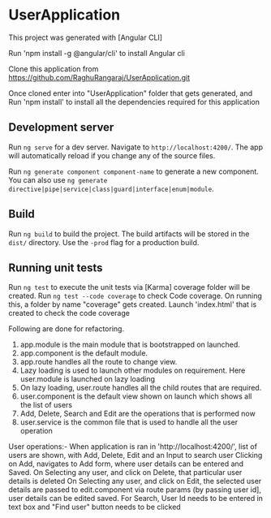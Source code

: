 # UserApplication
This project was generated with [Angular CLI]

Run 'npm install -g @angular/cli' to install Angular cli

Clone this application from
https://github.com/RaghuRangaraj/UserApplication.git

Once cloned enter into "UserApplication" folder that gets generated, and Run 'npm install' to install all the dependencies required for this application

## Development server
Run `ng serve` for a dev server. Navigate to `http://localhost:4200/`. The app will automatically reload if you change any of the source files.

Run `ng generate component component-name` to generate a new component. You can also use `ng generate directive|pipe|service|class|guard|interface|enum|module`.

## Build
Run `ng build` to build the project. The build artifacts will be stored in the `dist/` directory. Use the `-prod` flag for a production build.

## Running unit tests
Run `ng test` to execute the unit tests via [Karma] coverage folder will be created.
Run `ng test --code coverage` to check Code coverage. On running this, a folder by name "coverage" gets created. Launch 'index.html' that is created to check the code coverage

Following are done for refactoring.
1. app.module is the main module that is bootstrapped on launched.
2. app.component is the default module.
3. app.route handles all the route to change view.
4. Lazy loading is used to launch other modules on requirement. Here user.module is launched on lazy loading
5. On lazy loading, user.route handles all the child routes that are required.
5. user.component is the default view shown on launch which shows all the list of users
6. Add, Delete, Search and Edit are the operations that is performed now
6. user.service is the common file that is used to handle all the user operation

User operations:-
When application is ran in 'http://localhost:4200/', list of users are shown, with Add, Delete, Edit and an Input to search user
Clicking on Add, navigates to Add form, where user details can be entered and Saved.
On Selecting any user, and click on Delete, that particular user details is deleted
On Selecting any user, and click on Edit, the selected user details are passed to edit.component via route params (by passing user id], user details can be edited saved.
For Search, User Id needs to be entered in text box and "Find user" button needs to be clicked